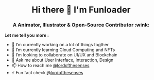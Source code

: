 <h1 align="center">Hi there 👋 I'm Funloader </h1>
<h3 align="center">A Animator, Illustrator & Open-Source Contributor :wink: </h3>

<!--
**funloader/funloader** is a ✨ _special_ ✨ repository because its `README.md` (this file) appears on your GitHub profile.
Here are some ideas to get you started:
-->


**Let me tell you more :**
- 🔭 I’m currently working on a lot of things togther
- 🌱 I’m currently learning Cloud Computing and NFTs
- 👯 I’m looking to collaborate on UI/UX and Blockchain
- 💬 Ask me about User Interface, Interaction, Design 
- 📫 How to reach me [@lordofthesenses](https://twitter.com/lordofthesenses)
- ⚡ Fun fact check [@lordofthesenses](https://instagram.com/lordofthesenses)
<!-- 😄 Pronouns: ...
- ⚡ Fun fact: ...
-->
